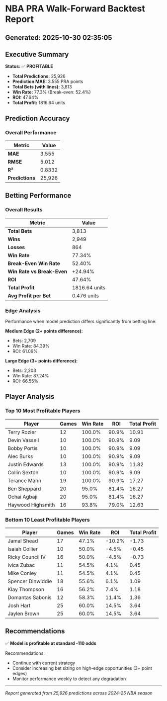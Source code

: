 # NBA PRA Walk-Forward Backtest Report
**Generated:** 2025-10-30 02:35:05
---

## Executive Summary

**Status:** ✅ **PROFITABLE**

- **Total Predictions:** 25,926
- **Prediction MAE:** 3.555 PRA points
- **Total Bets (with lines):** 3,813
- **Win Rate:** 77.3% (Break-even: 52.4%)
- **ROI:** 47.64%
- **Total Profit:** 1816.64 units

## Prediction Accuracy

### Overall Performance

| Metric | Value |
|--------|-------|
| **MAE** | 3.555 |
| **RMSE** | 5.012 |
| **R²** | 0.8332 |
| **Predictions** | 25,926 |

## Betting Performance

### Overall Results

| Metric | Value |
|--------|-------|
| **Total Bets** | 3,813 |
| **Wins** | 2,949 |
| **Losses** | 864 |
| **Win Rate** | 77.34% |
| **Break-Even Win Rate** | 52.40% |
| **Win Rate vs Break-Even** | +24.94% |
| **ROI** | 47.64% |
| **Total Profit** | 1816.64 units |
| **Avg Profit per Bet** | 0.476 units |

### Edge Analysis

Performance when model prediction differs significantly from betting line:

**Medium Edge (2+ points difference):**
- Bets: 2,709
- Win Rate: 84.39%
- ROI: 61.09%

**Large Edge (3+ points difference):**
- Bets: 2,203
- Win Rate: 87.24%
- ROI: 66.55%

## Player Analysis

### Top 10 Most Profitable Players

| Player | Games | Win Rate | ROI | Total Profit |
|--------|-------|----------|-----|-------------|
| Terry Rozier | 12 | 100.0% | 90.9% | 10.91 |
| Devin Vassell | 10 | 100.0% | 90.9% | 9.09 |
| Bobby Portis | 10 | 100.0% | 90.9% | 9.09 |
| Alec Burks | 10 | 100.0% | 90.9% | 9.09 |
| Justin Edwards | 13 | 100.0% | 90.9% | 11.82 |
| Collin Sexton | 10 | 100.0% | 90.9% | 9.09 |
| Terance Mann | 19 | 100.0% | 90.9% | 17.27 |
| Ben Sheppard | 20 | 95.0% | 81.4% | 16.27 |
| Ochai Agbaji | 20 | 95.0% | 81.4% | 16.27 |
| Haywood Highsmith | 16 | 93.8% | 79.0% | 12.63 |

### Bottom 10 Least Profitable Players

| Player | Games | Win Rate | ROI | Total Profit |
|--------|-------|----------|-----|-------------|
| Jamal Shead | 17 | 47.1% | -10.2% | -1.73 |
| Isaiah Collier | 10 | 50.0% | -4.5% | -0.45 |
| Ricky Council IV | 16 | 50.0% | -4.5% | -0.73 |
| Ivica Zubac | 11 | 54.5% | 4.1% | 0.45 |
| Mike Conley | 11 | 54.5% | 4.1% | 0.45 |
| Spencer Dinwiddie | 18 | 55.6% | 6.1% | 1.09 |
| Klay Thompson | 16 | 56.2% | 7.4% | 1.18 |
| Domantas Sabonis | 12 | 58.3% | 11.4% | 1.36 |
| Josh Hart | 25 | 60.0% | 14.5% | 3.64 |
| Jaylen Brown | 25 | 60.0% | 14.5% | 3.64 |

## Recommendations

✅ **Model is profitable at standard -110 odds**

Recommendations:
- Continue with current strategy
- Consider increasing bet sizing on high-edge opportunities (3+ point edges)
- Monitor performance weekly to detect any degradation

---

*Report generated from 25,926 predictions across 2024-25 NBA season*
